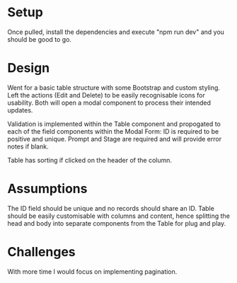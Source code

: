 # Setup
Once pulled, install the dependencies and execute "npm run dev" and you should be good to go.

# Design
Went for a basic table structure with some Bootstrap and custom styling. Left the actions (Edit and Delete) to be easily recognisable icons for usability. Both will open a modal component to process their intended updates.

Validation is implemented within the Table component and propogated to each of the field components within the Modal Form:
ID is required to be positive and unique.
Prompt and Stage are required and will provide error notes if blank.

Table has sorting if clicked on the header of the column.

# Assumptions
The ID field should be unique and no records should share an ID.
Table should be easily customisable with columns and content, hence splitting the head and body into separate components from the Table for plug and play.

# Challenges
With more time I would focus on implementing pagination.
